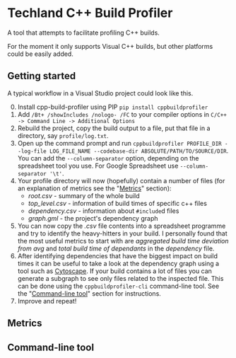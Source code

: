 Techland C++ Build Profiler
===========================

A tool that attempts to facilitate profiling C++ builds.

For the moment it only supports Visual C++ builds, but other platforms could be easily added.

Getting started
---------------

A typical workflow in a Visual Studio project could look like this.

0. Install cpp-build-profiler using PIP `pip install cppbuildprofiler`
0. Add `/Bt+ /showIncludes /nologo- /FC` to your compiler options in `C/C++ -> Command Line ->
Additional Options`
0. Rebuild the project, copy the build output to a file, put that file in a directory, say `profile/log.txt`.
0. Open up the command prompt and run
`cppbuildprofiler PROFILE_DIR --log-file LOG_FILE_NAME --codebase-dir ABSOLUTE/PATH/TO/SOURCE/DIR`.
You can add the `--column-separator` option, depending on the spreadsheet tool you use. For Google Spreadsheet
use `--column-separator '\t'`.
0. Your profile directory will now (hopefully) contain a number of files (for an explanation of metrics see
the "[Metrics](#metrics)" section):
	* *root.csv* - summary of the whole build
	* *top_level.csv* - information of build times of specific c++ files
	* *dependency.csv* - information about `#include`d files
	* *graph.gml* - the project's dependency graph
0. You can now copy the *.csv* file contents into a spreadsheet programme and try to identify the heavy-hitters
in your build. I personally found that the most useful metrics to start with are *aggregated build time deviation
from avg* and *total build time of dependants* in the *dependency* file.
0. After identifying dependencies that have the biggest impact on build times it can be useful to take a look
at the dependency graph using a tool such as [Cytoscape](http://www.cytoscape.org/download.php). If your build
contains a lot of files you can generate a subgraph to see only files related to the inspected file. This can be
done using the `cppbuildprofiler-cli` command-line tool. See the "[Command-line tool](#cli)" section for instructions.
0. Improve and repeat!

<a name="metrics"></a>Metrics
-----------------------------



<a name="cli"></a>Command-line tool
-----------------------------------


